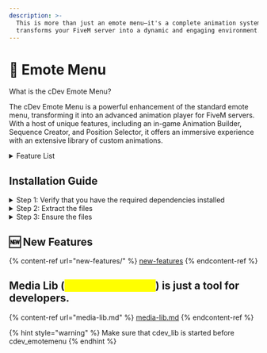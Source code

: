 ```yaml
---
description: >-
  This is more than just an emote menu—it's a complete animation system that
  transforms your FiveM server into a dynamic and engaging environment.
---
```


# 🕺 Emote Menu

What is the cDev Emote Menu?

The cDev Emote Menu is a powerful enhancement of the standard emote menu, transforming it into an advanced animation player for FiveM servers. With a host of unique features, including an in-game Animation Builder, Sequence Creator, and Position Selector, it offers an immersive experience with an extensive library of custom animations.

<details>

<summary>Feature List</summary>



* **Advanced Animation Builder:**\
  Create custom animations by combining any two animations and one expression with our modern drag-and-drop UI. All custom-built animations are saved to a dedicated category on the client side.
* **Sequence Creator:**\
  Build sequences by selecting multiple animations and assigning specific durations to each. These sequences are also saved to a client-side category.
* **Built-in GIF Recorder:**\
  With our new media library, players can easily record GIFs by entering a few details.
* **Idle System:**\
  Players can set custom idle animations. Server owners can enable this feature, and player preferences are saved between restarts.
* **Position Selector:**\
  Choose the exact position for your animations before playing them, giving you full control over your character's movements.
* **Favorite System:**\
  With over 8,000 animations available, you can save your favorites in a dedicated category, all stored on the client side.
* **Modern & Intuitive UI:**\
  Our user interface is designed to be sleek and user-friendly, ensuring an easy experience for all players.
* **Optimized Performance:**\
  The resource runs at `0.0 ms` when idle and peaks at only `~0.02 ms` while in use, ensuring minimal impact on performance.
* **Custom Hotkey System:**\
  Drag and drop animations into hotkey slots for quick access during gameplay.
* **VIP Functionality:**\
  Server owners can lock specific animations behind a VIP system (function is not escrowed). Discord integration is supported for easy management.
* **Extensive Animation Library:**\
  With over 8,000 animations including: Couple dances, couple poses, car animations (to interact inside the car), car couples animations, couple interactions, couple carry, solo poses, solo animations, police animations, dances, pet (characther) shared animations or alone, walk styles, idles.
* **Expression System:**\
  Players can express themselves with custom facial expressions that are saved between restarts.
* **Walk Styles:**\
  Save your character's walk style preferences and ensure they persist across sessions.
* **GIF-Based Content:**\
  All GIFs and media are uploaded to the cDev CDN, reducing server storage requirements for server owners.
* **Rule Feature:**\
  Restrict specific animations to designated players via a rule feature (API available for server owners).

</details>



## Installation Guide

<details>

<summary>Step 1: Verify that you have the required dependencies installed</summary>

Before you can use this resource, you'll need to make sure that you have the following resource installed:

1. cdev\_lib <mark style="color:green;">(included with this resource)</mark>

</details>

<details>

<summary>Step 2: Extract the files</summary>

1. Extract the contents of the `cdev-emotemenu.pack.zip` folder and place the resulting folder in your server's resource directory.

2) Extract the contents of the `cdev_emotemenuassets.pack.zip`folder and place the resulting folder in your server's resource directory.

</details>

<details>

<summary>Step 3: Ensure the files</summary>

Your ensure should look like this in your `server.cfg`

```lua
ensure cdev_emotemenuassets
ensure cdev_lib
ensure cdev_emotemenu
```

</details>

## &#x20;🆕 New Features

{% content-ref url="new-features/" %}
[new-features](new-features/)
{% endcontent-ref %}

## Media Lib (<mark style="color:yellow;">no need to ensure</mark>) is just a tool for developers.

{% content-ref url="media-lib.md" %}
[media-lib.md](media-lib.md)
{% endcontent-ref %}

{% hint style="warning" %}
Make sure that cdev\_lib is started before cdev\_emotemenu
{% endhint %}

